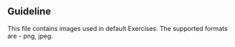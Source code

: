 ## Guideline
This file contains images used in default Exercises. The supported formats are - png, jpeg.